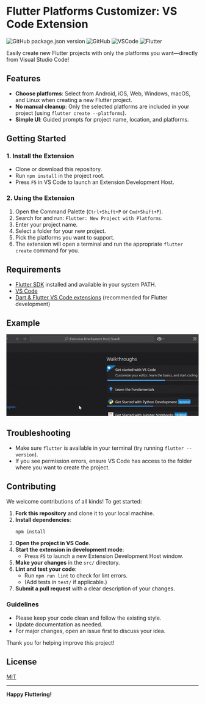 # Flutter Platforms Customizer: VS Code Extension

![GitHub package.json version](https://img.shields.io/github/package-json/v/FaisaljanBaloch/flutter-platforms-customizer?style=flat-square)
![GitHub](https://img.shields.io/github/license/FaisaljanBaloch/flutter-platforms-customizer?style=flat-square)
![VSCode](https://img.shields.io/badge/vscode-extension-blue?logo=visualstudiocode&style=flat-square)
![Flutter](https://img.shields.io/badge/flutter-%2302569B.svg?logo=flutter&logoColor=white&style=flat-square)

Easily create new Flutter projects with only the platforms you want—directly from Visual Studio Code!

## Features
- **Choose platforms**: Select from Android, iOS, Web, Windows, macOS, and Linux when creating a new Flutter project.
- **No manual cleanup**: Only the selected platforms are included in your project (using `flutter create --platforms`).
- **Simple UI**: Guided prompts for project name, location, and platforms.

## Getting Started

### 1. Install the Extension
- Clone or download this repository.
- Run `npm install` in the project root.
- Press `F5` in VS Code to launch an Extension Development Host.

### 2. Using the Extension
1. Open the Command Palette (`Ctrl+Shift+P` or `Cmd+Shift+P`).
2. Search for and run: `Flutter: New Project with Platforms`.
3. Enter your project name.
4. Select a folder for your new project.
5. Pick the platforms you want to support.
6. The extension will open a terminal and run the appropriate `flutter create` command for you.

## Requirements
- [Flutter SDK](https://flutter.dev/docs/get-started/install) installed and available in your system PATH.
- [VS Code](https://code.visualstudio.com/)
- [Dart & Flutter VS Code extensions](https://marketplace.visualstudio.com/items?itemName=Dart-Code.flutter) (recommended for Flutter development)

## Example
![Demo GIF or screenshot here if available](images/demo.gif)

## Troubleshooting
- Make sure `flutter` is available in your terminal (try running `flutter --version`).
- If you see permission errors, ensure VS Code has access to the folder where you want to create the project.

## Contributing

We welcome contributions of all kinds! To get started:

1. **Fork this repository** and clone it to your local machine.
2. **Install dependencies**:
   ```sh
   npm install
   ```
3. **Open the project in VS Code**.
4. **Start the extension in development mode**:
   - Press `F5` to launch a new Extension Development Host window.
5. **Make your changes** in the `src/` directory.
6. **Lint and test your code**:
   - Run `npm run lint` to check for lint errors.
   - (Add tests in `test/` if applicable.)
7. **Submit a pull request** with a clear description of your changes.

### Guidelines
- Please keep your code clean and follow the existing style.
- Update documentation as needed.
- For major changes, open an issue first to discuss your idea.

Thank you for helping improve this project!

## License
[MIT](LICENSE)

---

**Happy Fluttering!**
